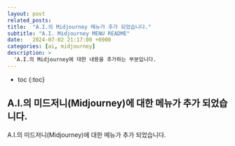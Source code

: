 ```yaml
---
layout: post
related_posts:
title:  "A.I.의 Midjourney 메뉴가 추가 되었습니다."
subtitle: "A.I. Midjourney MENU README"
date:   2024-07-02 21:17:00 +0900
categories: [ai, midjourney]
description: >
  'A.I.의 Midjourney에 대한 내용을 추가하는 부분입니다.
---
```

* toc
{:toc}

## A.I.의 미드저니(Midjourney)에 대한 메뉴가 추가 되었습니다.
A.I.의 미드저니(Midjourney)에 대한 메뉴가 추가 되었습니다.
